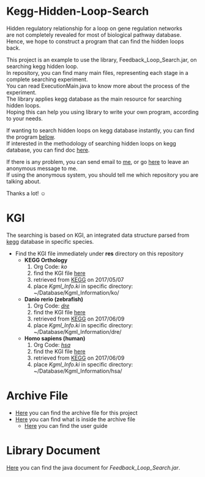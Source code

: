 # Kegg-Hidden-Loop-Search

Hidden regulatory relationship for a loop on gene regulation networks  
are not completely revealed for most of biological pathway database.  
Hence, we hope to construct a program that can find the hidden loops back.

This project is an example to use the library, Feedback_Loop_Search.jar, on searching kegg hidden loop.  
In repository, you can find many main files, representing each stage in a complete searching experiment.  
You can read ExecutionMain.java to know more about the process of the experiment.  
The library applies kegg database as the main resource for searching hidden loops.  
Hoping this can help you using library to write your own program, according to your needs.

If wanting to search hidden loops on kegg database instantly, you can find the program [below](https://goo.gl/DfRmzj).  
If interested in the methodology of searching hidden loops on kegg database, you can find doc [here]().

If there is any problem, you can send email to [me](mailto:sbw%32%3319@g%6D%61il.%63%6F%6D), or go [here](https://sayat.me/tosbw2319) to leave an anonymous message to me.  
If using the anonymous system, you should tell me which repository you are talking about.

Thanks a lot! ☺️

# KGI

The searching is based on KGI, an integrated data structure parsed from [kegg](http://www.kegg.jp) database in specific species.

* Find the KGI file immediately under **res** directory on this repository
  * **KEGG Orthology**
    1. Org Code: *ko*
    2. find the KGI file [here](https://goo.gl/ldhIra)
    3. retrieved from [KEGG](http://www.kegg.jp) on 2017/05/07
    4. place *Kgml_Info.ki* in specific directory: ~/Database/Kgml_Information/ko/
  * **Danio rerio (zebrafish)**
    1. Org Code: [*dre*](http://www.genome.jp/kegg-bin/show_organism?org=dre)
    2. find the KGI file [here](https://goo.gl/Y57ulx)
    3. retrieved from [KEGG](http://www.kegg.jp) on 2017/06/09
    4. place *Kgml_Info.ki* in specific directory: ~/Database/Kgml_Information/dre/
  * **Homo sapiens (human)**
    1. Org Code: [*hsa*](http://www.genome.jp/kegg-bin/show_organism?org=hsa)
    2. find the KGI file [here](https://goo.gl/wVQYAB)
    3. retrieved from [KEGG](http://www.kegg.jp) on 2017/06/09
    4. place *Kgml_Info.ki* in specific directory: ~/Database/Kgml_Information/hsa/

# Archive File

* [Here](https://goo.gl/IT45ib) you can find the archive file for this project
* [Here](https://goo.gl/Hkso37) you can find what is inside the archive file
  * [Here](https://goo.gl/PMFctb) you can find the user guide

# Library Document

[Here](https://goo.gl/B8amn6) you can find the java document for *Feedback_Loop_Search.jar*.
